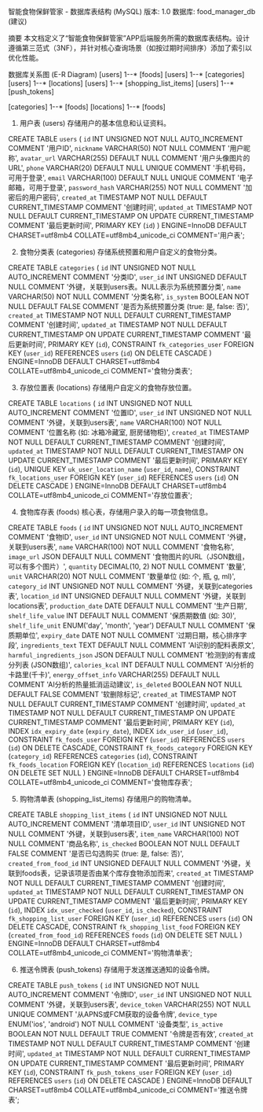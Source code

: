 智能食物保鲜管家 - 数据库表结构 (MySQL)
版本: 1.0
数据库: food_manager_db (建议)

摘要
本文档定义了“智能食物保鲜管家”APP后端服务所需的数据库表结构。设计遵循第三范式（3NF），并针对核心查询场景（如按过期时间排序）添加了索引以优化性能。

数据库关系图 (E-R Diagram)
[users] 1--* [foods]
[users] 1--* [categories]
[users] 1--* [locations]
[users] 1--* [shopping_list_items]
[users] 1--* [push_tokens]

[categories] 1--* [foods]
[locations] 1--* [foods]

1. 用户表 (users)
存储用户的基本信息和认证资料。

CREATE TABLE `users` (
  `id` INT UNSIGNED NOT NULL AUTO_INCREMENT COMMENT '用户ID',
  `nickname` VARCHAR(50) NOT NULL COMMENT '用户昵称',
  `avatar_url` VARCHAR(255) DEFAULT NULL COMMENT '用户头像图片的URL',
  `phone` VARCHAR(20) DEFAULT NULL UNIQUE COMMENT '手机号码，可用于登录',
  `email` VARCHAR(100) DEFAULT NULL UNIQUE COMMENT '电子邮箱，可用于登录',
  `password_hash` VARCHAR(255) NOT NULL COMMENT '加密后的用户密码',
  `created_at` TIMESTAMP NOT NULL DEFAULT CURRENT_TIMESTAMP COMMENT '创建时间',
  `updated_at` TIMESTAMP NOT NULL DEFAULT CURRENT_TIMESTAMP ON UPDATE CURRENT_TIMESTAMP COMMENT '最后更新时间',
  PRIMARY KEY (`id`)
) ENGINE=InnoDB DEFAULT CHARSET=utf8mb4 COLLATE=utf8mb4_unicode_ci COMMENT='用户表';

2. 食物分类表 (categories)
存储系统预置和用户自定义的食物分类。

CREATE TABLE `categories` (
  `id` INT UNSIGNED NOT NULL AUTO_INCREMENT COMMENT '分类ID',
  `user_id` INT UNSIGNED DEFAULT NULL COMMENT '外键，关联到users表。NULL表示为系统预置分类',
  `name` VARCHAR(50) NOT NULL COMMENT '分类名称',
  `is_system` BOOLEAN NOT NULL DEFAULT FALSE COMMENT '是否为系统预置分类 (true: 是, false: 否)',
  `created_at` TIMESTAMP NOT NULL DEFAULT CURRENT_TIMESTAMP COMMENT '创建时间',
  `updated_at` TIMESTAMP NOT NULL DEFAULT CURRENT_TIMESTAMP ON UPDATE CURRENT_TIMESTAMP COMMENT '最后更新时间',
  PRIMARY KEY (`id`),
  CONSTRAINT `fk_categories_user` FOREIGN KEY (`user_id`) REFERENCES `users` (`id`) ON DELETE CASCADE
) ENGINE=InnoDB DEFAULT CHARSET=utf8mb4 COLLATE=utf8mb4_unicode_ci COMMENT='食物分类表';

3. 存放位置表 (locations)
存储用户自定义的食物存放位置。

CREATE TABLE `locations` (
  `id` INT UNSIGNED NOT NULL AUTO_INCREMENT COMMENT '位置ID',
  `user_id` INT UNSIGNED NOT NULL COMMENT '外键，关联到users表',
  `name` VARCHAR(100) NOT NULL COMMENT '位置名称 (如: 冰箱冷藏室, 厨房储物柜)',
  `created_at` TIMESTAMP NOT NULL DEFAULT CURRENT_TIMESTAMP COMMENT '创建时间',
  `updated_at` TIMESTAMP NOT NULL DEFAULT CURRENT_TIMESTAMP ON UPDATE CURRENT_TIMESTAMP COMMENT '最后更新时间',
  PRIMARY KEY (`id`),
  UNIQUE KEY `uk_user_location_name` (`user_id`, `name`),
  CONSTRAINT `fk_locations_user` FOREIGN KEY (`user_id`) REFERENCES `users` (`id`) ON DELETE CASCADE
) ENGINE=InnoDB DEFAULT CHARSET=utf8mb4 COLLATE=utf8mb4_unicode_ci COMMENT='存放位置表';

4. 食物库存表 (foods)
核心表，存储用户录入的每一项食物信息。

CREATE TABLE `foods` (
  `id` INT UNSIGNED NOT NULL AUTO_INCREMENT COMMENT '食物ID',
  `user_id` INT UNSIGNED NOT NULL COMMENT '外键，关联到users表',
  `name` VARCHAR(100) NOT NULL COMMENT '食物名称',
  `image_url` JSON DEFAULT NULL COMMENT '食物图片的URL（JSON数组，可以有多个图片）',
  `quantity` DECIMAL(10, 2) NOT NULL COMMENT '数量',
  `unit` VARCHAR(20) NOT NULL COMMENT '数量单位 (如: 个, 瓶, g, ml)',
  `category_id` INT UNSIGNED NOT NULL COMMENT '外键，关联到categories表',
  `location_id` INT UNSIGNED DEFAULT NULL COMMENT '外键，关联到locations表',
  `production_date` DATE DEFAULT NULL COMMENT '生产日期',
  `shelf_life_value` INT DEFAULT NULL COMMENT '保质期数值 (如: 30)',
  `shelf_life_unit` ENUM('day', 'month', 'year') DEFAULT NULL COMMENT '保质期单位',
  `expiry_date` DATE NOT NULL COMMENT '过期日期，核心排序字段',
  `ingredients_text` TEXT DEFAULT NULL COMMENT 'AI识别的配料表原文',
  `harmful_ingredients_json` JSON DEFAULT NULL COMMENT '检测到的有害成分列表 (JSON数组)',
  `calories_kcal` INT DEFAULT NULL COMMENT 'AI分析的卡路里(千卡)',
  `energy_offset_info` VARCHAR(255) DEFAULT NULL COMMENT 'AI分析的热量抵消运动建议',
  `is_deleted` BOOLEAN NOT NULL DEFAULT FALSE COMMENT '软删除标记',
  `created_at` TIMESTAMP NOT NULL DEFAULT CURRENT_TIMESTAMP COMMENT '创建时间',
  `updated_at` TIMESTAMP NOT NULL DEFAULT CURRENT_TIMESTAMP ON UPDATE CURRENT_TIMESTAMP COMMENT '最后更新时间',
  PRIMARY KEY (`id`),
  INDEX `idx_expiry_date` (`expiry_date`),
  INDEX `idx_user_id` (`user_id`),
  CONSTRAINT `fk_foods_user` FOREIGN KEY (`user_id`) REFERENCES `users` (`id`) ON DELETE CASCADE,
  CONSTRAINT `fk_foods_category` FOREIGN KEY (`category_id`) REFERENCES `categories` (`id`),
  CONSTRAINT `fk_foods_location` FOREIGN KEY (`location_id`) REFERENCES `locations` (`id`) ON DELETE SET NULL
) ENGINE=InnoDB DEFAULT CHARSET=utf8mb4 COLLATE=utf8mb4_unicode_ci COMMENT='食物库存表';

5. 购物清单表 (shopping_list_items)
存储用户的购物清单。

CREATE TABLE `shopping_list_items` (
  `id` INT UNSIGNED NOT NULL AUTO_INCREMENT COMMENT '清单项目ID',
  `user_id` INT UNSIGNED NOT NULL COMMENT '外键，关联到users表',
  `item_name` VARCHAR(100) NOT NULL COMMENT '商品名称',
  `is_checked` BOOLEAN NOT NULL DEFAULT FALSE COMMENT '是否已勾选购买 (true: 是, false: 否)',
  `created_from_food_id` INT UNSIGNED DEFAULT NULL COMMENT '外键，关联到foods表，记录该项是否由某个库存食物添加而来',
  `created_at` TIMESTAMP NOT NULL DEFAULT CURRENT_TIMESTAMP COMMENT '创建时间',
  `updated_at` TIMESTAMP NOT NULL DEFAULT CURRENT_TIMESTAMP ON UPDATE CURRENT_TIMESTAMP COMMENT '最后更新时间',
  PRIMARY KEY (`id`),
  INDEX `idx_user_checked` (`user_id`, `is_checked`),
  CONSTRAINT `fk_shopping_list_user` FOREIGN KEY (`user_id`) REFERENCES `users` (`id`) ON DELETE CASCADE,
  CONSTRAINT `fk_shopping_list_food` FOREIGN KEY (`created_from_food_id`) REFERENCES `foods` (`id`) ON DELETE SET NULL
) ENGINE=InnoDB DEFAULT CHARSET=utf8mb4 COLLATE=utf8mb4_unicode_ci COMMENT='购物清单表';

6. 推送令牌表 (push_tokens)
存储用于发送推送通知的设备令牌。

CREATE TABLE `push_tokens` (
  `id` INT UNSIGNED NOT NULL AUTO_INCREMENT COMMENT '令牌ID',
  `user_id` INT UNSIGNED NOT NULL COMMENT '外键，关联到users表',
  `device_token` VARCHAR(255) NOT NULL UNIQUE COMMENT '从APNS或FCM获取的设备令牌',
  `device_type` ENUM('ios', 'android') NOT NULL COMMENT '设备类型',
  `is_active` BOOLEAN NOT NULL DEFAULT TRUE COMMENT '令牌是否有效',
  `created_at` TIMESTAMP NOT NULL DEFAULT CURRENT_TIMESTAMP COMMENT '创建时间',
  `updated_at` TIMESTAMP NOT NULL DEFAULT CURRENT_TIMESTAMP ON UPDATE CURRENT_TIMESTAMP COMMENT '最后更新时间',
  PRIMARY KEY (`id`),
  CONSTRAINT `fk_push_tokens_user` FOREIGN KEY (`user_id`) REFERENCES `users` (`id`) ON DELETE CASCADE
) ENGINE=InnoDB DEFAULT CHARSET=utf8mb4 COLLATE=utf8mb4_unicode_ci COMMENT='推送令牌表';
